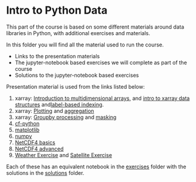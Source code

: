 # Intro to Python Data

This part of the course is based on some different materials around data libraries in Python, with additional exercises and materials.

In this folder you will find all the material used to run the course.
* Links to the presentation materials
* The jupyter-notebook based exercises we will complete as part of the course
* Solutions to the jupyter-notebook based exercises

Presentation material is used from the links listed below:

1. xarray: [Introduction to multidimensional arrays](https://tutorial.xarray.dev/fundamentals/01_data_structures.html), and [intro to xarray data structures](https://tutorial.xarray.dev/fundamentals/01_datastructures.html) and[label-based indexing](https://tutorial.xarray.dev/fundamentals/02.1_indexing_Basic.html).
2. xarray: [Plotting](https://tutorial.xarray.dev/fundamentals/04.1_basic_plotting.html) and [aggregation](https://tutorial.xarray.dev/fundamentals/03.1_computation_with_xarray.html)
3. xarray: [Groupby processing](https://tutorial.xarray.dev/fundamentals/03.2_groupby_with_xarray.html) and [masking](https://tutorial.xarray.dev/intermediate/indexing/boolean-masking-indexing.html)
4. [cf-python](./notebooks/intro_to_ncas_cf_data_tools.ipynb)
5. [matplotlib](https://matplotlib.org/stable/users/explain/quick_start.html)
6. [numpy](https://numpy.org/doc/stable/user/quickstart.html)
7. [NetCDF4 basics](https://unidata.github.io/netcdf4-python/#tutorial)
8. [NetCDF4 advanced](https://unidata.github.io/netcdf4-python/#dealing-with-time-coordinates)
9. [Weather Exercise](./exercises/ex09a_weather_api.ipynb) and [Satellite Exercise](./exercises/ex09b_satellite_data.ipynb)

Each of these has an equivalent notebook in the [exercises](./exercises) folder with the solutions in the [solutions](./solutions) folder. 